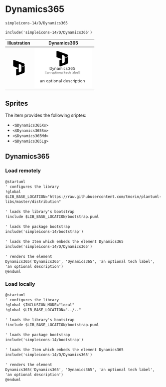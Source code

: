 # Dynamics365


```text
simpleicons-14/D/Dynamics365
```

```text
include('simpleicons-14/D/Dynamics365')
```



| Illustration | Dynamics365 |
| :---: | :---: |
| ![illustration for Illustration](../../simpleicons-14/D/Dynamics365.png) | ![illustration for Dynamics365](../../simpleicons-14/D/Dynamics365.Local.png) |



## Sprites
The item provides the following sriptes:

- `<$Dynamics365Xs>`
- `<$Dynamics365Sm>`
- `<$Dynamics365Md>`
- `<$Dynamics365Lg>`





## Dynamics365

### Load remotely
```plantuml
@startuml
' configures the library
!global $LIB_BASE_LOCATION="https://raw.githubusercontent.com/tmorin/plantuml-libs/master/distribution"

' loads the library's bootstrap
!include $LIB_BASE_LOCATION/bootstrap.puml

' loads the package bootstrap
include('simpleicons-14/bootstrap')

' loads the Item which embeds the element Dynamics365
include('simpleicons-14/D/Dynamics365')

' renders the element
Dynamics365('Dynamics365', 'Dynamics365', 'an optional tech label', 'an optional description')
@enduml
```

### Load locally
```plantuml
@startuml
' configures the library
!global $INCLUSION_MODE="local"
!global $LIB_BASE_LOCATION="../.."

' loads the library's bootstrap
!include $LIB_BASE_LOCATION/bootstrap.puml

' loads the package bootstrap
include('simpleicons-14/bootstrap')

' loads the Item which embeds the element Dynamics365
include('simpleicons-14/D/Dynamics365')

' renders the element
Dynamics365('Dynamics365', 'Dynamics365', 'an optional tech label', 'an optional description')
@enduml
```

